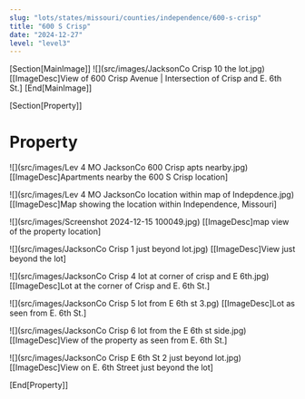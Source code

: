 ```yaml
---
slug: "lots/states/missouri/counties/independence/600-s-crisp"
title: "600 S Crisp"
date: "2024-12-27"
level: "level3"
---
```


[Section[MainImage]]
![](src/images/JacksonCo Crisp 10 the lot.jpg)
[[ImageDesc]View of 600 Crisp Avenue | Intersection of Crisp and E. 6th St.]
[End[MainImage]]

[Section[Property]]
# Property

![](src/images/Lev 4 MO JacksonCo 600 Crisp apts nearby.jpg)
[[ImageDesc]Apartments nearby the 600 S Crisp location]

![](src/images/Lev 4 MO JacksonCo location within map of Indepdence.jpg)
[[ImageDesc]Map showing the location within Independence, Missouri]

![](src/images/Screenshot 2024-12-15 100049.jpg)
[[ImageDesc]map view of the property location]   

![](src/images/JacksonCo Crisp 1 just beyond lot.jpg)
[[ImageDesc]View just beyond the lot]

![](src/images/JacksonCo Crisp 4 lot at corner of crisp and E 6th.jpg)
[[ImageDesc]Lot at the corner of Crisp and E. 6th St.]

![](src/images/JacksonCo Crisp 5 lot from E 6th st 3.pg)
[[ImageDesc]Lot as seen from E. 6th St.] 

![](src/images/JacksonCo Crisp 6 lot from the E 6th st side.jpg)
[[ImageDesc]View of the property as seen from E. 6th St.]  

![](src/images/JacksonCo Crisp E 6th St 2 just beyond lot.jpg)
[[ImageDesc]View  on E. 6th Street  just beyond the lot]


[End[Property]]
